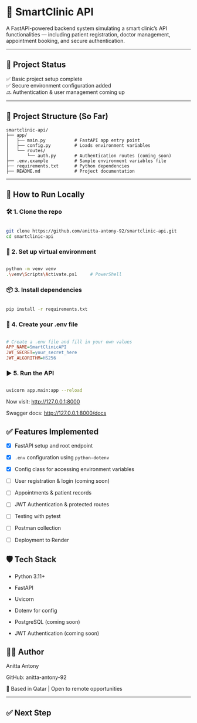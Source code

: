 # 🏥 SmartClinic API

A FastAPI-powered backend system simulating a smart clinic’s API functionalities — including patient registration, doctor management, appointment booking, and secure authentication.

---

## 🚀 Project Status

✅ Basic project setup complete  
✅ Secure environment configuration added  
🔜 Authentication & user management coming up

---


## 📁 Project Structure (So Far)

```text
smartclinic-api/
├── app/
│   ├── main.py           # FastAPI app entry point
│   ├── config.py         # Loads environment variables
│   └── routes/
│       └── auth.py       # Authentication routes (coming soon)
├── .env.example          # Sample environment variables file
├── requirements.txt      # Python dependencies
├── README.md             # Project documentation

```

---

## 🔧 How to Run Locally

### 🛠️ 1. Clone the repo

```bash

git clone https://github.com/anitta-antony-92/smartclinic-api.git
cd smartclinic-api
```
### 🐍 2. Set up virtual environment
```bash

python -m venv venv
.\venv\Scripts\Activate.ps1     # PowerShell
```
### 📦 3. Install dependencies
```bash

pip install -r requirements.txt
```
### 🧪 4. Create your .env file
```ini

# Create a .env file and fill in your own values
APP_NAME=SmartClinicAPI
JWT_SECRET=your_secret_here
JWT_ALGORITHM=HS256
```
### ▶️ 5. Run the API
```bash

uvicorn app.main:app --reload
```
Now visit: http://127.0.0.1:8000

Swagger docs: http://127.0.0.1:8000/docs

## ✅ Features Implemented

- [x] FastAPI setup and root endpoint
- [x] `.env` configuration using `python-dotenv`
- [x] Config class for accessing environment variables
- [ ] User registration & login (coming soon)
- [ ] Appointments & patient records
- [ ] JWT Authentication & protected routes
- [ ] Testing with pytest
- [ ] Postman collection
- [ ] Deployment to Render


## 🛡️ Tech Stack
- Python 3.11+

- FastAPI

- Uvicorn

- Dotenv for config

- PostgreSQL (coming soon)

- JWT Authentication (coming soon)

## 👩‍💻 Author
Anitta Antony

GitHub: anitta-antony-92

📍 Based in Qatar | Open to remote opportunities


---

## ✅ Next Step
